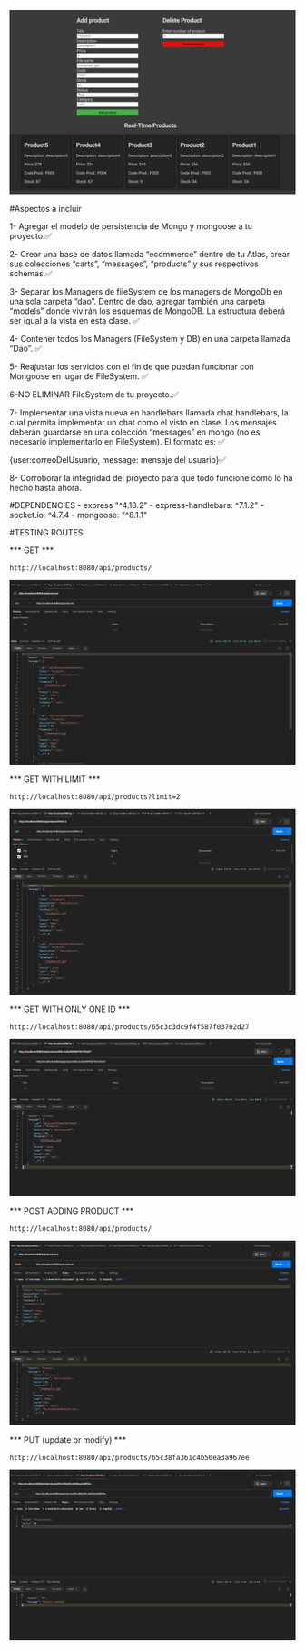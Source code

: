 ![capture](./src/public/images/capture.png)

#Aspectos a incluir

1- Agregar el modelo de persistencia de Mongo y mongoose a tu proyecto.✅

2- Crear una base de datos llamada “ecommerce” dentro de tu Atlas, crear sus 
colecciones “carts”, “messages”, “products” y sus respectivos schemas.✅

3- Separar los Managers de fileSystem de los managers de MongoDb en una sola
carpeta “dao”. Dentro de dao, agregar también una carpeta “models” donde vivirán
los esquemas de MongoDB. La estructura deberá ser igual a la vista en esta clase. ✅

4- Contener todos los Managers (FileSystem y DB) en una carpeta llamada “Dao”. ✅

5- Reajustar los servicios con el fin de que puedan funcionar con Mongoose en
lugar de FileSystem. ✅

6-NO ELIMINAR FileSystem de tu proyecto.✅

7- Implementar una vista nueva en handlebars llamada chat.handlebars, la 
cual permita implementar un chat como el visto en clase. Los mensajes deberán
guardarse en una colección “messages” en mongo (no es necesario implementarlo
en FileSystem). El formato es: ✅

{user:correoDelUsuario, message: mensaje del usuario}✅

8- Corroborar la integridad del proyecto para que todo funcione como lo ha hecho hasta ahora.

#DEPENDENCIES
    - express "^4.18.2"
    - express-handlebars: ^7.1.2"
    - socket.io: ^4.7.4
    - mongoose: "^8.1.1"


#TESTING ROUTES
  
*** GET ***  
~~~
http://localhost:8080/api/products/
~~~
![alt text](image.png)


*** GET WITH LIMIT ***
~~~
http://localhost:8080/api/products?limit=2
~~~
![alt text](image-1.png)


*** GET WITH ONLY ONE ID ***
~~~
http://localhost:8080/api/products/65c3c3dc9f4f587f03702d27
~~~
![alt text](image-2.png)

*** POST ADDING PRODUCT ***
~~~
http://localhost:8080/api/products/
~~~
![alt text](image-3.png)

*** PUT (update or modify) ***
~~~
http://localhost:8080/api/products/65c38fa361c4b50ea3a967ee
~~~
![alt text](image-5.png)